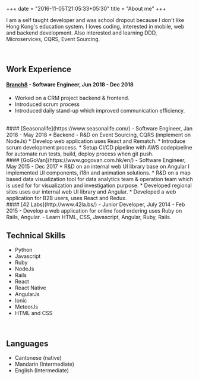 +++
date = "2016-11-05T21:05:33+05:30"
title = "About me"
+++

I am a self taught developer and was school dropout because I don't like Hong Kong's education system. I loves coding, interested in mobile, web and backend development. Also interested and learning DDD, Microservices, CQRS, Event Sourcing.

<br>

## Work Experience
#### [Branch8](https://www.branch8.com/) - Software Engineer, Jun 2018 - Dec 2018
* Worked on a CRM project backend & frontend.
* Introduced scrum process
* Introduced daily stand-up which improved communication efficiency.

<br>
#### [Seasonalife](https://www.seasonalife.com/) - Software Engineer, Jan 2018 - May 2018
* Backend - R&D on Event Sourcing, CQRS (implement on NodeJs)
* Develop web application uses React and Rematch.
* Introduce scrum development process.
* Setup CI/CD pipeline with AWS codepipeline for automate run tests, build, deploy process when git push.

<br>
#### [GoGoVan](https://www.gogovan.com.hk/en/) - Software Engineer, May 2015 - Dec 2017
* R&D on an internal web UI library base on Angular I implemented UI components, i18n and animation solutions.
* R&D on a map based data visualization tool for data analytics team & operation team which is used for for visualization and investigation purpose.
* Developed regional sites uses our internal web UI library and Angular.
* Developed a web application for B2B users, uses React and Redux.

<br>
#### [42 Labs](http://www.42la.bs/) - Junior Developer, July 2014 - Feb 2015
- Develop a web application for online food ordering uses Ruby on Rails, Angular.
- Learn HTML, CSS, Javascript, Angular, Ruby, Rails.

<br>

## Technical Skills
* Python
* Javascript
* Ruby
* NodeJs
* Rails
* React
* React Native
* AngularJs
* Ionic
* MeteorJs
* HTML and CSS

<br>

## Languages
* Cantonese (native)
* Mandarin (Intermediate)
* English (Intermediate)

[1]: /img/about.jpg
